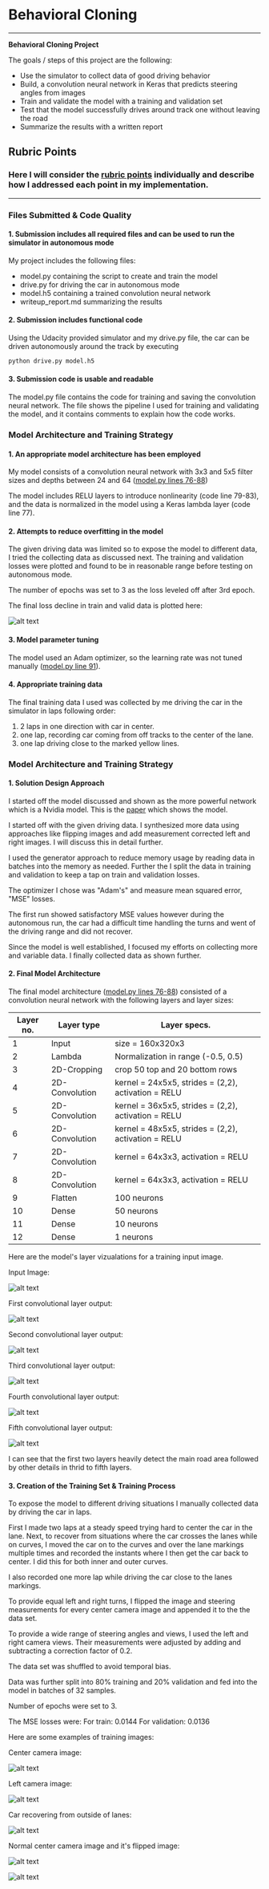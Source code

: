 # **Behavioral Cloning** 


---

**Behavioral Cloning Project**

The goals / steps of this project are the following:
* Use the simulator to collect data of good driving behavior
* Build, a convolution neural network in Keras that predicts steering angles from images
* Train and validate the model with a training and validation set
* Test that the model successfully drives around track one without leaving the road
* Summarize the results with a written report


[//]: # (Image References)

[image1]: ./images/center.jpg "Center image"
[image2]: ./images/recovery.jpg "Recovery Image"
[image3]: ./images/left.jpg "Left Camera Image"
[image4]: ./images/normal.jpg "Normal Image"
[image5]: ./images/flipped.jpg "Flipped Image"
[image6]: ./images/loss_plot.png "Loss plots during training"
[image7]: ./images/conv2d_1_out.png "1st Conv. layer output"
[image8]: ./images/conv2d_2_out.png "2nd Conv. layer output"
[image9]: ./images/conv2d_3_out.png "3rd Conv. layer output"
[image10]: ./images/conv2d_4_out.png "4th Conv. layer output"
[image11]: ./images/conv2d_5_out.png "5th Conv. layer output"

## Rubric Points
### Here I will consider the [rubric points](https://review.udacity.com/#!/rubrics/432/view) individually and describe how I addressed each point in my implementation.  

---
### Files Submitted & Code Quality

#### 1. Submission includes all required files and can be used to run the simulator in autonomous mode

My project includes the following files:
* model.py containing the script to create and train the model
* drive.py for driving the car in autonomous mode
* model.h5 containing a trained convolution neural network 
* writeup_report.md summarizing the results

#### 2. Submission includes functional code
Using the Udacity provided simulator and my drive.py file, the car can be driven autonomously around the track by executing 
```sh
python drive.py model.h5
```

#### 3. Submission code is usable and readable

The model.py file contains the code for training and saving the convolution neural network. The file shows the pipeline I used for training and validating the model, and it contains comments to explain how the code works.

### Model Architecture and Training Strategy

#### 1. An appropriate model architecture has been employed

My model consists of a convolution neural network with 3x3 and 5x5 filter sizes and depths between 24 and 64 ([model.py lines 76-88](https://github.com/lx-px/BehavioralCloning/blob/master/model.py#L76-L88))

The model includes RELU layers to introduce nonlinearity (code line 79-83), and the data is normalized in the model using a Keras lambda layer (code line 77). 

#### 2. Attempts to reduce overfitting in the model

The given driving data was limited so to expose the model to different data, I tried the collecting data as discussed next. The training and validation losses were plotted and found to be in reasonable range before testing on autonomous mode.

The number of epochs was set to 3 as the loss leveled off after 3rd epoch.

The final loss decline in train and valid data is plotted here:

![alt text][image6]


#### 3. Model parameter tuning

The model used an Adam optimizer, so the learning rate was not tuned manually ([model.py line 91](https://github.com/lx-px/BehavioralCloning/blob/master/model.py#L91)).

#### 4. Appropriate training data

The final training data I used was collected by me driving the car in the simulator in laps following order:
1. 2 laps in one direction with car in center.
2. one lap, recording car coming from off tracks to the center of the lane.
3. one lap driving close to the marked yellow lines.


### Model Architecture and Training Strategy

#### 1. Solution Design Approach

I started off the model discussed and shown as the more powerful network which is a Nvidia model. This is the [paper](http://images.nvidia.com/content/tegra/automotive/images/2016/solutions/pdf/end-to-end-dl-using-px.pdf) which shows the model.

I started off with the given driving data. I synthesized more data using approaches like flipping images and add measurement corrected left and right images. I will discuss this in detail further.

I used the generator approach to reduce memory usage by reading data in batches into the memory as needed. Further the I split the data in training and validation to keep a tap on train and validation losses. 

The optimizer I chose was "Adam's" and measure mean squared error, "MSE" losses.

The first run showed satisfactory MSE values however during the autonomous run, the car had a difficult time handling the turns and went of the driving range and did not recover.

Since the model is well established, I focused my efforts on collecting more and variable data. I finally collected data as shown further.


#### 2. Final Model Architecture

The final model architecture ([model.py lines 76-88](https://github.com/lx-px/BehavioralCloning/blob/master/model.py#L76-L88)) consisted of a convolution neural network with the following layers and layer sizes:

| Layer no.     | Layer type           | Layer specs.                                              | 
| ------------- | ---------------------| --------------------------------------------------------- | 
| 1             |      Input           |       size = 160x320x3                                    |   
| 2             |      Lambda          | Normalization   in range (-0.5, 0.5)                      |  
| 3             |      2D-Cropping     | crop 50 top and 20 bottom rows                            |   
| 4             |      2D-Convolution  | kernel = 24x5x5, strides = (2,2), activation = RELU       | 
| 5             |      2D-Convolution  | kernel = 36x5x5, strides = (2,2), activation = RELU       | 
| 6             |      2D-Convolution  | kernel = 48x5x5, strides = (2,2), activation = RELU       |
| 7             |      2D-Convolution  | kernel = 64x3x3, activation = RELU                        |  
| 8             |      2D-Convolution  | kernel = 64x3x3, activation = RELU                        |   
| 9             |      Flatten         |       100 neurons                                         |   
| 10            |      Dense           |       50 neurons                                          |    
| 11            |      Dense           |       10 neurons                                          | 
| 12            |      Dense           |       1 neurons                                           |   


Here are the model's layer vizualations for a training input image.

Input Image:

![alt text][image1]

First convolutional layer output:

![alt text][image7]

Second convolutional layer output:

![alt text][image8]

Third convolutional layer output:

![alt text][image9]

Fourth convolutional layer output:

![alt text][image10]

Fifth convolutional layer output:

![alt text][image11]

I can see that the first two layers heavily detect the main road area followed by other details in thrid to fifth layers.


#### 3. Creation of the Training Set & Training Process

To expose the model to different driving situations I manually collected data by driving the car in laps.

First I made two laps at a steady speed trying hard to center the car in the lane. 
Next, to recover from situations where the car crosses the lanes while on curves,  I moved the car on to the curves and over the lane markings multiple times and recorded the instants where I then get the car back to center. I did this for both inner and outer curves.

I also recorded one more lap while driving the car close to the lanes markings.

To provide equal left and right turns, I flipped the image and steering measurements for every center camera image and appended it to the the data set.

To provide a wide range of steering angles and views, I used the left and right camera views. Their measurements were adjusted by adding and subtracting a correction factor of 0.2.

The data set was shuffled to avoid temporal bias. 

Data was further split into 80% training and 20% validation and fed into the model in batches of 32 samples. 

Number of epochs were set to 3.

The MSE losses were:
For train: 0.0144
For validation: 0.0136


Here are some examples of training images:

Center camera image:

![alt text][image1]


Left camera image:

![alt text][image3]


Car recovering from outside of lanes:

![alt text][image2]


Normal center camera image and it's flipped image:

![alt text][image4]

![alt text][image5]

